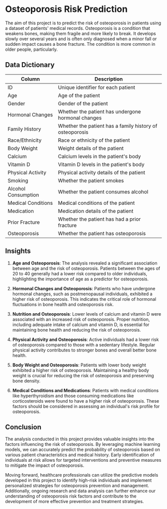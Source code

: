 # Osteoporosis Risk Prediction
The aim of this project is to predict the risk of osteoporosis in patients using a dataset of patients' medical records. Osteoporosis is a condition that weakens bones, making them fragile and more likely to break. It develops slowly over several years and is often only diagnosed when a minor fall or sudden impact causes a bone fracture. The condition is more common in older people, particularly.

## Data Dictionary
| Column                    | Description                                     |
|---------------------------|-------------------------------------------------|
| ID                        | Unique identifier for each patient              |
| Age                       | Age of the patient                              |
| Gender                    | Gender of the patient                           |
| Hormonal Changes          | Whether the patient has undergone hormonal changes |
| Family History            | Whether the patient has a family history of osteoporosis |
| Race/Ethnicity            | Race or ethnicity of the patient                |
| Body Weight               | Weight details of the patient                   |
| Calcium                   | Calcium levels in the patient's body            |
| Vitamin D                 | Vitamin D levels in the patient's body          |
| Physical Activity         | Physical activity details of the patient        |
| Smoking                   | Whether the patient smokes                      |
| Alcohol Consumption       | Whether the patient consumes alcohol            |
| Medical Conditions        | Medical conditions of the patient               |
| Medication                | Medication details of the patient               |
| Prior Fracture            | Whether the patient has had a prior fracture    |
| Osteoporosis              | Whether the patient has osteoporosis            |

## Insights

1. **Age and Osteoporosis**: The analysis revealed a significant association between age and the risk of osteoporosis. Patients between the ages of 20 to 40 generally had a lower risk compared to older individuals, highlighting the importance of age as a predictor for osteoporosis.

2. **Hormonal Changes and Osteoporosis**: Patients who have undergone hormonal changes, such as postmenopausal individuals, exhibited a higher risk of osteoporosis. This indicates the critical role of hormonal fluctuations in bone health and osteoporosis risk.

3. **Nutrition and Osteoporosis**: Lower levels of calcium and vitamin D were associated with an increased risk of osteoporosis. Proper nutrition, including adequate intake of calcium and vitamin D, is essential for maintaining bone health and reducing the risk of osteoporosis.

4. **Physical Activity and Osteoporosis**: Active individuals had a lower risk of osteoporosis compared to those with a sedentary lifestyle. Regular physical activity contributes to stronger bones and overall better bone health.

5. **Body Weight and Osteoporosis**: Patients with lower body weight exhibited a higher risk of osteoporosis. Maintaining a healthy body weight is crucial for reducing the risk of osteoporosis and preserving bone density.

6. **Medical Conditions and Medications**: Patients with medical conditions like hyperthyroidism and those consuming medications like corticosteroids were found to have a higher risk of osteoporosis. These factors should be considered in assessing an individual's risk profile for osteoporosis.

## Conclusion

The analysis conducted in this project provides valuable insights into the factors influencing the risk of osteoporosis. By leveraging machine learning models, we can accurately predict the probability of osteoporosis based on various patient characteristics and medical history. Early identification of individuals at risk allows for targeted interventions and preventive measures to mitigate the impact of osteoporosis.

Moving forward, healthcare professionals can utilize the predictive models developed in this project to identify high-risk individuals and implement personalized strategies for osteoporosis prevention and management. Additionally, ongoing research and data analysis can further enhance our understanding of osteoporosis risk factors and contribute to the development of more effective prevention and treatment strategies.